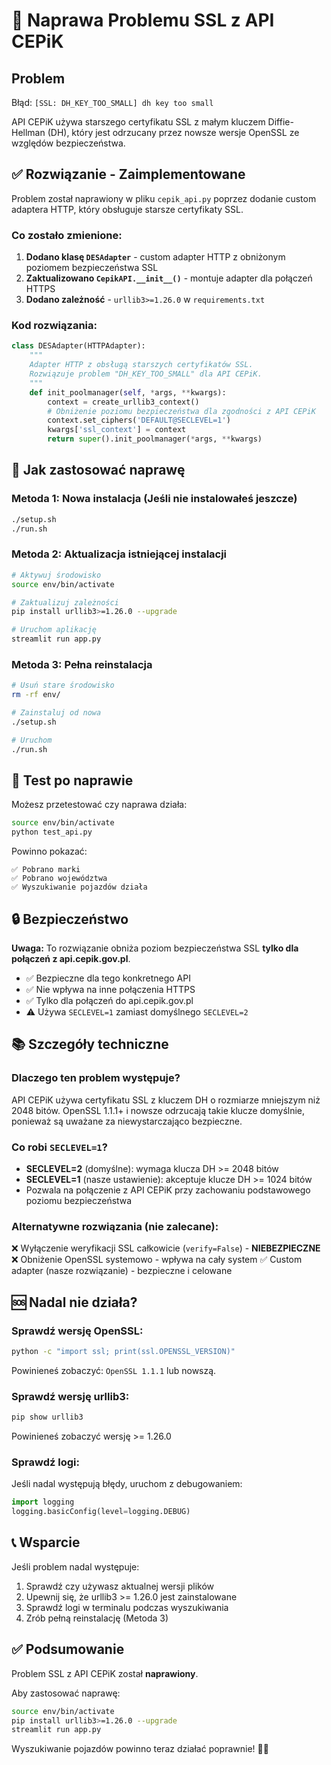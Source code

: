 # 🔧 Naprawa Problemu SSL z API CEPiK

## Problem

Błąd: `[SSL: DH_KEY_TOO_SMALL] dh key too small`

API CEPiK używa starszego certyfikatu SSL z małym kluczem Diffie-Hellman (DH), który jest odrzucany przez nowsze wersje OpenSSL ze względów bezpieczeństwa.

## ✅ Rozwiązanie - Zaimplementowane

Problem został naprawiony w pliku `cepik_api.py` poprzez dodanie custom adaptera HTTP, który obsługuje starsze certyfikaty SSL.

### Co zostało zmienione:

1. **Dodano klasę `DESAdapter`** - custom adapter HTTP z obniżonym poziomem bezpieczeństwa SSL
2. **Zaktualizowano `CepikAPI.__init__()`** - montuje adapter dla połączeń HTTPS
3. **Dodano zależność** - `urllib3>=1.26.0` w `requirements.txt`

### Kod rozwiązania:

```python
class DESAdapter(HTTPAdapter):
    """
    Adapter HTTP z obsługą starszych certyfikatów SSL.
    Rozwiązuje problem "DH_KEY_TOO_SMALL" dla API CEPiK.
    """
    def init_poolmanager(self, *args, **kwargs):
        context = create_urllib3_context()
        # Obniżenie poziomu bezpieczeństwa dla zgodności z API CEPiK
        context.set_ciphers('DEFAULT@SECLEVEL=1')
        kwargs['ssl_context'] = context
        return super().init_poolmanager(*args, **kwargs)
```

## 🚀 Jak zastosować naprawę

### Metoda 1: Nowa instalacja (Jeśli nie instalowałeś jeszcze)

```bash
./setup.sh
./run.sh
```

### Metoda 2: Aktualizacja istniejącej instalacji

```bash
# Aktywuj środowisko
source env/bin/activate

# Zaktualizuj zależności
pip install urllib3>=1.26.0 --upgrade

# Uruchom aplikację
streamlit run app.py
```

### Metoda 3: Pełna reinstalacja

```bash
# Usuń stare środowisko
rm -rf env/

# Zainstaluj od nowa
./setup.sh

# Uruchom
./run.sh
```

## 🧪 Test po naprawie

Możesz przetestować czy naprawa działa:

```bash
source env/bin/activate
python test_api.py
```

Powinno pokazać:
```
✅ Pobrano marki
✅ Pobrano województwa
✅ Wyszukiwanie pojazdów działa
```

## 🔒 Bezpieczeństwo

**Uwaga:** To rozwiązanie obniża poziom bezpieczeństwa SSL **tylko dla połączeń z api.cepik.gov.pl**.

- ✅ Bezpieczne dla tego konkretnego API
- ✅ Nie wpływa na inne połączenia HTTPS
- ✅ Tylko dla połączeń do api.cepik.gov.pl
- ⚠️ Używa `SECLEVEL=1` zamiast domyślnego `SECLEVEL=2`

## 📚 Szczegóły techniczne

### Dlaczego ten problem występuje?

API CEPiK używa certyfikatu SSL z kluczem DH o rozmiarze mniejszym niż 2048 bitów. OpenSSL 1.1.1+ i nowsze odrzucają takie klucze domyślnie, ponieważ są uważane za niewystarczająco bezpieczne.

### Co robi `SECLEVEL=1`?

- **SECLEVEL=2** (domyślne): wymaga klucza DH >= 2048 bitów
- **SECLEVEL=1** (nasze ustawienie): akceptuje klucze DH >= 1024 bitów
- Pozwala na połączenie z API CEPiK przy zachowaniu podstawowego poziomu bezpieczeństwa

### Alternatywne rozwiązania (nie zalecane):

❌ Wyłączenie weryfikacji SSL całkowicie (`verify=False`) - **NIEBEZPIECZNE**
❌ Obniżenie OpenSSL systemowo - wpływa na cały system
✅ Custom adapter (nasze rozwiązanie) - bezpieczne i celowane

## 🆘 Nadal nie działa?

### Sprawdź wersję OpenSSL:

```bash
python -c "import ssl; print(ssl.OPENSSL_VERSION)"
```

Powinieneś zobaczyć: `OpenSSL 1.1.1` lub nowszą.

### Sprawdź wersję urllib3:

```bash
pip show urllib3
```

Powinieneś zobaczyć wersję >= 1.26.0

### Sprawdź logi:

Jeśli nadal występują błędy, uruchom z debugowaniem:

```python
import logging
logging.basicConfig(level=logging.DEBUG)
```

## 📞 Wsparcie

Jeśli problem nadal występuje:

1. Sprawdź czy używasz aktualnej wersji plików
2. Upewnij się, że urllib3 >= 1.26.0 jest zainstalowane
3. Sprawdź logi w terminalu podczas wyszukiwania
4. Zrób pełną reinstalację (Metoda 3)

## ✅ Podsumowanie

Problem SSL z API CEPiK został **naprawiony**. 

Aby zastosować naprawę:
```bash
source env/bin/activate
pip install urllib3>=1.26.0 --upgrade
streamlit run app.py
```

Wyszukiwanie pojazdów powinno teraz działać poprawnie! 🚗✨

